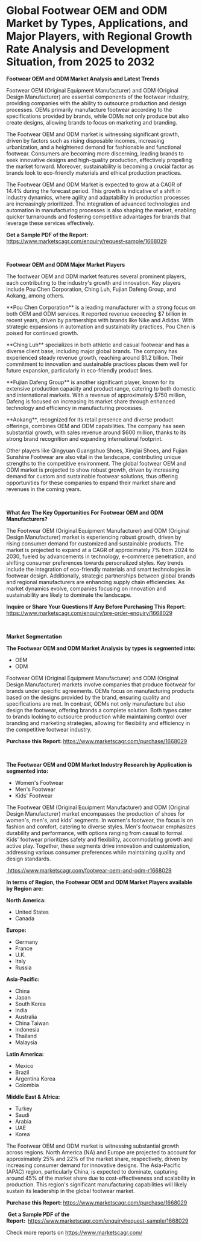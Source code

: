<p><h1>Global Footwear OEM and ODM Market by Types, Applications, and Major Players, with Regional Growth Rate Analysis and Development Situation, from 2025 to 2032</h1></p><p><strong>Footwear OEM and ODM Market Analysis and Latest Trends</strong></p>
<p><p>Footwear OEM (Original Equipment Manufacturer) and ODM (Original Design Manufacturer) are essential components of the footwear industry, providing companies with the ability to outsource production and design processes. OEMs primarily manufacture footwear according to the specifications provided by brands, while ODMs not only produce but also create designs, allowing brands to focus on marketing and branding.</p><p>The Footwear OEM and ODM market is witnessing significant growth, driven by factors such as rising disposable incomes, increasing urbanization, and a heightened demand for fashionable and functional footwear. Consumers are becoming more discerning, leading brands to seek innovative designs and high-quality production, effectively propelling the market forward. Moreover, sustainability is becoming a crucial factor as brands look to eco-friendly materials and ethical production practices.</p><p>The Footwear OEM and ODM Market is expected to grow at a CAGR of 14.4% during the forecast period. This growth is indicative of a shift in industry dynamics, where agility and adaptability in production processes are increasingly prioritized. The integration of advanced technologies and automation in manufacturing processes is also shaping the market, enabling quicker turnarounds and fostering competitive advantages for brands that leverage these services effectively.</p></p>
<p><strong>Get a Sample PDF of the Report:&nbsp;</strong> <a href="https://www.marketscagr.com/enquiry/request-sample/1668029?utm_campaign=2304&utm_medium=2&utm_source=Github&utm_content=ia&utm_term=08032025&utm_id=footwear-oem-and-odm">https://www.marketscagr.com/enquiry/request-sample/1668029</a></p>
<p>&nbsp;</p>
<p><strong>Footwear OEM and ODM Major Market Players</strong></p>
<p><p>The footwear OEM and ODM market features several prominent players, each contributing to the industry's growth and innovation. Key players include Pou Chen Corporation, Ching Luh, Fujian Dafeng Group, and Aokang, among others.</p><p>**Pou Chen Corporation** is a leading manufacturer with a strong focus on both OEM and ODM services. It reported revenue exceeding $7 billion in recent years, driven by partnerships with brands like Nike and Adidas. With strategic expansions in automation and sustainability practices, Pou Chen is poised for continued growth.</p><p>**Ching Luh** specializes in both athletic and casual footwear and has a diverse client base, including major global brands. The company has experienced steady revenue growth, reaching around $1.2 billion. Their commitment to innovation and sustainable practices places them well for future expansion, particularly in eco-friendly product lines.</p><p>**Fujian Dafeng Group** is another significant player, known for its extensive production capacity and product range, catering to both domestic and international markets. With a revenue of approximately $750 million, Dafeng is focused on increasing its market share through enhanced technology and efficiency in manufacturing processes.</p><p>**Aokang**, recognized for its retail presence and diverse product offerings, combines OEM and ODM capabilities. The company has seen substantial growth, with sales revenue around $600 million, thanks to its strong brand recognition and expanding international footprint.</p><p>Other players like Qingyuan Guangshuo Shoes, Xinglai Shoes, and Fujian Sunshine Footwear are also vital in the landscape, contributing unique strengths to the competitive environment. The global footwear OEM and ODM market is projected to show robust growth, driven by increasing demand for custom and sustainable footwear solutions, thus offering opportunities for these companies to expand their market share and revenues in the coming years.</p></p>
<p>&nbsp;</p>
<p><strong>What Are The Key Opportunities For Footwear OEM and ODM Manufacturers?</strong></p>
<p><p>The Footwear OEM (Original Equipment Manufacturer) and ODM (Original Design Manufacturer) market is experiencing robust growth, driven by rising consumer demand for customized and sustainable products. The market is projected to expand at a CAGR of approximately 7% from 2024 to 2030, fueled by advancements in technology, e-commerce penetration, and shifting consumer preferences towards personalized styles. Key trends include the integration of eco-friendly materials and smart technologies in footwear design. Additionally, strategic partnerships between global brands and regional manufacturers are enhancing supply chain efficiencies. As market dynamics evolve, companies focusing on innovation and sustainability are likely to dominate the landscape.</p></p>
<p><strong>Inquire or Share Your Questions If Any Before Purchasing This Report:</strong> <a href="https://www.marketscagr.com/enquiry/pre-order-enquiry/1668029?utm_campaign=2304&utm_medium=2&utm_source=Github&utm_content=ia&utm_term=08032025&utm_id=footwear-oem-and-odm">https://www.marketscagr.com/enquiry/pre-order-enquiry/1668029</a></p>
<p>&nbsp;</p>
<p><strong>Market Segmentation</strong></p>
<p><strong>The Footwear OEM and ODM Market Analysis by types is segmented into:</strong></p>
<p><ul><li>OEM</li><li>ODM</li></ul></p>
<p><p>Footwear OEM (Original Equipment Manufacturer) and ODM (Original Design Manufacturer) markets involve companies that produce footwear for brands under specific agreements. OEMs focus on manufacturing products based on the designs provided by the brand, ensuring quality and specifications are met. In contrast, ODMs not only manufacture but also design the footwear, offering brands a complete solution. Both types cater to brands looking to outsource production while maintaining control over branding and marketing strategies, allowing for flexibility and efficiency in the competitive footwear industry.</p></p>
<p><strong>Purchase this Report:&nbsp;</strong><a href="https://www.marketscagr.com/purchase/1668029?utm_campaign=2304&utm_medium=2&utm_source=Github&utm_content=ia&utm_term=08032025&utm_id=footwear-oem-and-odm">https://www.marketscagr.com/purchase/1668029</a></p>
<p>&nbsp;</p>
<p><strong>The Footwear OEM and ODM Market Industry Research by Application is segmented into:</strong></p>
<p><ul><li>Women's Footwear</li><li>Men's Footwear</li><li>Kids' Footwear</li></ul></p>
<p><p>The Footwear OEM (Original Equipment Manufacturer) and ODM (Original Design Manufacturer) market encompasses the production of shoes for women's, men's, and kids' segments. In women's footwear, the focus is on fashion and comfort, catering to diverse styles. Men's footwear emphasizes durability and performance, with options ranging from casual to formal. Kids' footwear prioritizes safety and flexibility, accommodating growth and active play. Together, these segments drive innovation and customization, addressing various consumer preferences while maintaining quality and design standards.</p></p>
<p><a href="https://www.marketscagr.com/footwear-oem-and-odm-r1668029?utm_campaign=2304&utm_medium=2&utm_source=Github&utm_content=ia&utm_term=08032025&utm_id=footwear-oem-and-odm">&nbsp;https://www.marketscagr.com/footwear-oem-and-odm-r1668029</a></p>
<p><strong>In terms of Region, the Footwear OEM and ODM Market Players available by Region are:</strong></p>
<p>
    <p> <strong> North America: </strong>
        <ul>
            <li>United States</li>
            <li>Canada</li>
        </ul>
        </p> 
    <p> <strong> Europe: </strong>
        <ul>
            <li>Germany</li>
            <li>France</li>
            <li>U.K.</li>
            <li>Italy</li>
            <li>Russia</li>
        </ul>
        </p> 
    <p> <strong> Asia-Pacific: </strong>
        <ul>
            <li>China</li>
            <li>Japan</li>
            <li>South Korea</li>
            <li>India</li>
            <li>Australia</li>
            <li>China Taiwan</li>
            <li>Indonesia</li>
            <li>Thailand</li>
            <li>Malaysia</li>
        </ul>
        </p> 
    <p> <strong> Latin America: </strong>
        <ul>
            <li>Mexico</li>
            <li>Brazil</li>
            <li>Argentina Korea</li>
            <li>Colombia</li>
        </ul>
        </p> 
    <p> <strong> Middle East & Africa: </strong>
        <ul>
            <li>Turkey</li>
            <li>Saudi</li>
            <li>Arabia</li>
            <li>UAE</li>
            <li>Korea</li>
        </ul>
    </p>
    </p>
<p><p>The Footwear OEM and ODM market is witnessing substantial growth across regions. North America (NA) and Europe are projected to account for approximately 25% and 22% of the market share, respectively, driven by increasing consumer demand for innovative designs. The Asia-Pacific (APAC) region, particularly China, is expected to dominate, capturing around 45% of the market share due to cost-effectiveness and scalability in production. This region's significant manufacturing capabilities will likely sustain its leadership in the global footwear market.</p></p>
<p><strong>Purchase this Report: </strong><a href="https://www.marketscagr.com/purchase/1668029?utm_campaign=2304&utm_medium=2&utm_source=Github&utm_content=ia&utm_term=08032025&utm_id=footwear-oem-and-odm">https://www.marketscagr.com/purchase/1668029</a></p>
<p>&nbsp;<strong>Get a Sample PDF of the Report:&nbsp;&nbsp;</strong><a href="https://www.marketscagr.com/enquiry/request-sample/1668029?utm_campaign=2304&utm_medium=2&utm_source=Github&utm_content=ia&utm_term=08032025&utm_id=footwear-oem-and-odm">https://www.marketscagr.com/enquiry/request-sample/1668029</a></p>
<p><strong></strong></p>
<p>Check more reports on <a href="https://www.marketscagr.com/?utm_campaign=2304&utm_medium=2&utm_source=Github&utm_content=ia&utm_term=08032025&utm_id=footwear-oem-and-odm">https://www.marketscagr.com/</a></p>